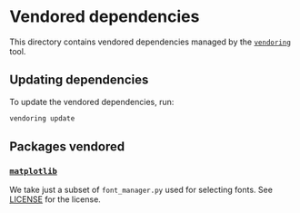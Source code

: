 # Vendored dependencies

This directory contains vendored dependencies managed by the
[`vendoring`](https://github.com/pradyunsg/vendoring) tool.

## Updating dependencies

To update the vendored dependencies, run:

```bash
vendoring update
```

## Packages vendored

### [`matplotlib`](https://github.com/matplotlib/matplotlib/)

We take just a subset of `font_manager.py` used for selecting fonts. See [LICENSE](../src/dymoprint/_vendor/matplotlib/LICENSE) for the license.
